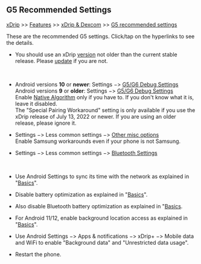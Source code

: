 ## G5 Recommended Settings  
[xDrip](../README.md) >> [Features](./Features_page.md) >> [xDrip & Dexcom](./Dexcom_page.md) >> [G5 recommended settings](./G5-Recommended-Settings.md)  
  
  These are the recommended G5 settings.  Click/tap on the hyperlinks to see the details.  

* You should use an xDrip [version](./xDrip-Version.md) not older than the current stable release.  Please [update](./Updates.md) if you are not.  
<br/>  

* Android versions **10** or **newer**:  Settings &#8722;> [G5/G6 Debug Settings](./images/g5-recommended-settings.png)  
  Android versions **9** or **older**:  Settings &#8722;> [G5/G6 Debug Settings](./images/g5_An9-recommended-settings.png)  
Enable [Native Algorithm](./Native-Algorithm.md) only if you have to.  If you don't know what it is, leave it disabled.  
The "Special Pairing Workaround" setting is only available if you use the xDrip release of July 13, 2022 or newer.  If you are using an older release, please ignore it.

* Settings &#8722;> Less common settings &#8722;> [Other misc options](./images/other-misc-recommended.png)  
Enable Samsung workarounds even if your phone is not Samsung.  

* Settings &#8722;> Less common settings &#8722;> [Bluetooth Settings](./images/ble-recommended-stngs.png)  
  
<br/>  
  
* Use Android Settings to sync its time with the network as explained in "[Basics](./Dexcom-Basics.md#phone-time-accuracy)".  

* Disable battery optimization as explained in "[Basics](./Dexcom-Basics.md#battery-optimization)".  

* Also disable Bluetooth battery optimization as explained in "[Basics](./Dexcom-Basics.md#bluetooth-battery-optimization).  

* For Android 11/12, enable background location access as explained in "[Basics](./Dexcom-Basics.md#location-and-bluetooth)".  

* Use Android Settings &#8722;> Apps & notifications &#8722;> xDrip+ &#8722;> Mobile data and WiFi to enable "Background data" and "Unrestricted data usage".

* Restart the phone.  
